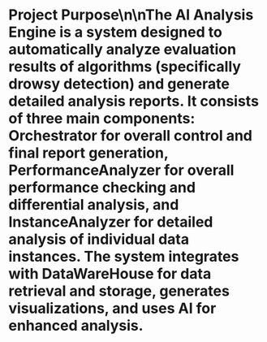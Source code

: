 # Project Purpose\n\nThe AI Analysis Engine is a system designed to automatically analyze evaluation results of algorithms (specifically drowsy detection) and generate detailed analysis reports. It consists of three main components: Orchestrator for overall control and final report generation, PerformanceAnalyzer for overall performance checking and differential analysis, and InstanceAnalyzer for detailed analysis of individual data instances. The system integrates with DataWareHouse for data retrieval and storage, generates visualizations, and uses AI for enhanced analysis.
